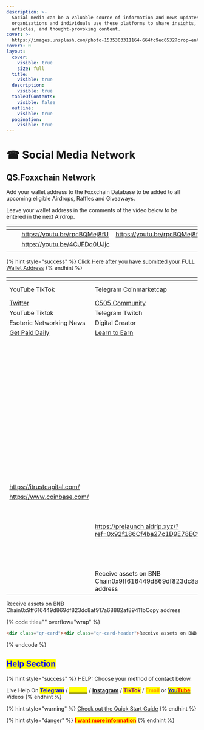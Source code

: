 ```yaml
---
description: >-
  Social media can be a valuable source of information and news updates. Many
  organizations and individuals use these platforms to share insights, news
  articles, and thought-provoking content.
cover: >-
  https://images.unsplash.com/photo-1535303311164-664fc9ec6532?crop=entropy&cs=srgb&fm=jpg&ixid=M3wxOTcwMjR8MHwxfHNlYXJjaHwxfHxzb2NpYWwlMjBtZWRpYXxlbnwwfHx8fDE2ODc5MzYzOTF8MA&ixlib=rb-4.0.3&q=85
coverY: 0
layout:
  cover:
    visible: true
    size: full
  title:
    visible: true
  description:
    visible: true
  tableOfContents:
    visible: false
  outline:
    visible: true
  pagination:
    visible: true
---
```


# ☎ Social Media Network&#x20;

## QS.Foxxchain Network

Add your wallet address to the Foxxchain Database to be added to all upcoming eligible Airdrops, Raffles and Giveaways.

Leave your wallet address in the comments of the video below to be entered in the next Airdrop.

<table data-view="cards"><thead><tr><th></th><th></th><th></th><th data-hidden data-card-target data-type="content-ref"></th></tr></thead><tbody><tr><td></td><td></td><td><a href="https://youtu.be/rpcBQMej8fU">https://youtu.be/rpcBQMej8fU</a></td><td><a href="https://youtu.be/rpcBQMej8fU">https://youtu.be/rpcBQMej8fU</a></td></tr><tr><td></td><td></td><td><a href="https://youtu.be/4CJFDq0UJjc">https://youtu.be/4CJFDq0UJjc</a></td><td></td></tr><tr><td></td><td></td><td></td><td></td></tr></tbody></table>

{% hint style="success" %}
[Click Here after you have submitted your FULL Wallet Address](broken-reference)&#x20;
{% endhint %}

<table data-view="cards"><thead><tr><th></th><th></th><th></th><th data-hidden data-card-cover data-type="files"></th><th data-hidden data-card-target data-type="content-ref"></th></tr></thead><tbody><tr><td>YouTube            TikTok</td><td>Telegram    Coinmarketcap</td><td>Twitter             instagram</td><td><a href="../.gitbook/assets/Preview_foxontheblock(1).jpg">Preview_foxontheblock(1).jpg</a></td><td><a href="http://drip.community/faucet?buddy=0xcad2599a8166caf3ed0d3e31a79ed457f4a965b8">http://drip.community/faucet?buddy=0xcad2599a8166caf3ed0d3e31a79ed457f4a965b8</a></td></tr><tr><td><a href="https://twitter.com/Country50511?s=20">Twitter</a></td><td><a href="https://forms.gle/K7yZeH16GPJ84ibE8">C505 Community </a></td><td><a href="https://dripnetwork.io/dapp?buddy=0x3224dC12d7f0A55C8034a8291FD0A0518C42d820">Join Drip Network Team</a></td><td><a href="../.gitbook/assets/country505(2).png">country505(2).png</a></td><td><a href="https://animalfarm.app/garden/0x92f18..">https://animalfarm.app/garden/0x92f18..</a></td></tr><tr><td>YouTube             Tiktok</td><td>Telegram           Twitch</td><td>Discord</td><td><a href="../.gitbook/assets/GamerZ GUILDZ.png">GamerZ GUILDZ.png</a></td><td><a href="https://animalfarm.app/garden/0x92f18..">https://animalfarm.app/garden/0x92f18..</a></td></tr><tr><td>Esoteric Networking News</td><td>Digital Creator</td><td>                        Instagram</td><td><a href="../.gitbook/assets/eso-MEDIA.png">eso-MEDIA.png</a></td><td></td></tr><tr><td> <a href="https://forms.gle/KD5bkL8FrgSuRuvWA">       Get Paid Daily</a></td><td><a href="https://forms.gle/KD5bkL8FrgSuRuvWA">Learn to Earn</a>   </td><td>                 <a href="https://forms.gle/KD5bkL8FrgSuRuvWA">Register Now</a></td><td><a href="../.gitbook/assets/ESO EARN.png">ESO EARN.png</a></td><td></td></tr><tr><td></td><td></td><td></td><td><a href="../.gitbook/assets/lucidlifelogowhite.jpg">lucidlifelogowhite.jpg</a></td><td></td></tr><tr><td></td><td></td><td></td><td><a href="../.gitbook/assets/Idvlpwhite2 (1).jpg">Idvlpwhite2 (1).jpg</a></td><td><a href="https://bnbminer.finance/core?ref=0x04B33A12948CcE296fC79D3c641C9188a7fabA93">https://bnbminer.finance/core?ref=0x04B33A12948CcE296fC79D3c641C9188a7fabA93</a></td></tr><tr><td></td><td></td><td></td><td><a href="../.gitbook/assets/drfoxx.png">drfoxx.png</a></td><td></td></tr><tr><td></td><td></td><td></td><td><a href="../.gitbook/assets/bcmhunt.png">bcmhunt.png</a></td><td></td></tr><tr><td></td><td></td><td></td><td><a href="../.gitbook/assets/Untitled (2048 × 1152 px).png">Untitled (2048 × 1152 px).png</a></td><td></td></tr><tr><td></td><td></td><td></td><td><a href="../.gitbook/assets/TRANQUILITY.png">TRANQUILITY.png</a></td><td></td></tr><tr><td></td><td></td><td></td><td><a href="../.gitbook/assets/th-997151836.jpg">th-997151836.jpg</a></td><td></td></tr><tr><td></td><td></td><td></td><td><a href="../.gitbook/assets/Screenshot 2022-10-21 at 22-03-13 Tune.FM - tokenized music marketplace - NFTs micropayments social audio.png">Screenshot 2022-10-21 at 22-03-13 Tune.FM - tokenized music marketplace - NFTs micropayments social audio.png</a></td><td></td></tr><tr><td></td><td></td><td></td><td><a href="../.gitbook/assets/th-3305661970.jpg">th-3305661970.jpg</a></td><td></td></tr><tr><td></td><td></td><td></td><td><a href="../.gitbook/assets/bcmc.jpg">bcmc.jpg</a></td><td></td></tr><tr><td><a href="https://itrustcapital.com/">https://itrustcapital.com/</a></td><td></td><td></td><td></td><td></td></tr><tr><td><a href="https://www.coinbase.com/">https://www.coinbase.com/</a></td><td></td><td></td><td></td><td></td></tr><tr><td></td><td></td><td><a href="https://opensea.io/FoxxOnTheBlock">https://opensea.io/FoxxOnTheBlock</a></td><td></td><td></td></tr><tr><td></td><td></td><td></td><td><a href="../.gitbook/assets/mobland.jpg">mobland.jpg</a></td><td></td></tr><tr><td></td><td><a href="https://prelaunch.aidrip.xyz/?ref=0x92f186Cf4ba27c1D9E78ECf693788FfE74C54072">https://prelaunch.aidrip.xyz/?ref=0x92f186Cf4ba27c1D9E78ECf693788FfE74C54072</a></td><td></td><td></td><td></td></tr><tr><td></td><td></td><td></td><td><a href="../.gitbook/assets/SHIBARIUM (2).PNG">SHIBARIUM (2).PNG</a></td><td><a href="http://127.0.0.1:5000/s/Yq8sxcIZ5Wuf7rvSYi4q/this-week/15-aug-mon">15 Aug - Mon</a></td></tr><tr><td></td><td></td><td></td><td><a href="../.gitbook/assets/upland-4218759582.jpg">upland-4218759582.jpg</a></td><td></td></tr><tr><td></td><td></td><td></td><td><a href="../.gitbook/assets/here.jpg">here.jpg</a></td><td></td></tr><tr><td></td><td>Receive assets on BNB Chain0x9ff616449d869df823dc8af917a68882af89411bCopy address</td><td></td><td></td><td></td></tr></tbody></table>

Receive assets on BNB Chain0x9ff616449d869df823dc8af917a68882af89411bCopy address

{% code title="" overflow="wrap" %}
```html
<div class="qr-card"><div class="qr-card-header">Receive assets on BNB Chain</div><div class="qr-card-img"><canvas height="350" width="350" style="height: 175px; width: 175px;"></canvas></div><div class="qr-card-address">0x9ff616449d869df823dc8af917a68882af89411b</div><button type="button" class="qr-card-btn"><img src="/generated/svgs/1e227d00918048e3192e3677ed2b41bb.svg" alt="" class="icon-copy">Copy address</button>
```
{% endcode %}

## <mark style="color:blue;">Help Section</mark>

{% hint style="success" %}
HELP: Choose your method of contact below.

Live Help On <mark style="color:blue;">**Telegram**</mark> / [<mark style="color:yellow;">**Twitter**</mark>](https://twitter.com/foxxontheblocks) / [**Instagram**](https://www.instagram.com/foxxchain.io/?igshid=NGExMmI2YTkyZg%3D%3D) / <mark style="color:purple;">**TikTok**</mark> / <mark style="color:orange;">**Email**</mark> or [<mark style="color:blue;">**You**</mark><mark style="color:red;">**Tube**</mark> ](https://www.youtube.com/@Foxxontheblock)Videos
{% endhint %}

{% hint style="warning" %}
[Check out the Quick Start Guide](../introduction/quickstart-v2/)
{% endhint %}

{% hint style="danger" %}
[<mark style="color:red;">**I want more information**</mark>](../research-and-development/foxxchain.wiki/blockchain.md)
{% endhint %}
